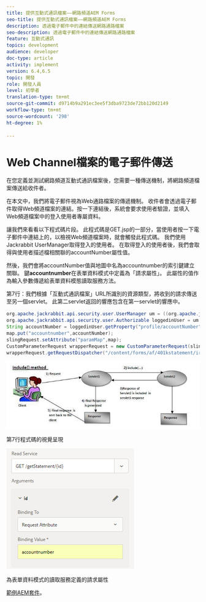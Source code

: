 ```yaml
---
title: 提供互動式通訊檔案——網路頻道AEM Forms
seo-title: 提供互動式通訊檔案——網路頻道AEM Forms
description: 透過電子郵件中的連結傳送網路通路檔案
seo-description: 透過電子郵件中的連結傳送網路通路檔案
feature: 互動式通訊
topics: development
audience: developer
doc-type: article
activity: implement
version: 6.4,6.5
topic: 開發
role: 開發人員
level: 初學者
translation-type: tm+mt
source-git-commit: d9714b9a291ec3ee5f3dba9723de72bb120d2149
workflow-type: tm+mt
source-wordcount: '298'
ht-degree: 1%

---
```



# Web Channel檔案的電子郵件傳送

在您定義並測試網路頻道互動式通訊檔案後，您需要一種傳送機制，將網路頻道檔案傳送給收件者。

在本文中，我們將電子郵件視為Web通路檔案的傳遞機制。 收件者會透過電子郵件取得Web頻道檔案的連結。按一下連結後，系統會要求使用者驗證，並填入Web頻道檔案中的登入使用者專屬資料。

讓我們來看看以下程式碼片段。 此程式碼是GET.jsp的一部分，當使用者按一下電子郵件中連結上的，以檢視Web頻道檔案時，就會觸發此程式碼。 我們使用Jackrabbit UserManager取得登入的使用者。 在取得登入的使用者後，我們會取得與使用者描述檔相關聯的accountNumber屬性值。

然後，我們會將accountNumber值與地圖中名為accountnumber的索引鍵建立關聯。 鍵&#x200B;**accountnumber**&#x200B;在表單資料模式中定義為「請求屬性」。 此屬性的值作為輸入參數傳遞給表單資料模態讀取服務方法。

第7行：我們根據「互動式通訊檔案」URL所識別的資源類型，將收到的請求傳送至另一個servlet。 此第二servlet返回的響應包含在第一servlet的響應中。

```java
org.apache.jackrabbit.api.security.user.UserManager um = ((org.apache.jackrabbit.api.JackrabbitSession) session).getUserManager();
org.apache.jackrabbit.api.security.user.Authorizable loggedinUser = um.getAuthorizable(session.getUserID());
String accountNumber = loggedinUser.getProperty("profile/accountNumber")[0].getString();
map.put("accountnumber",accountNumber);
slingRequest.setAttribute("paramMap",map);
CustomParameterRequest wrapperRequest = new CustomParameterRequest(slingRequest,"GET");
wrapperRequest.getRequestDispatcher("/content/forms/af/401kstatement/irastatement/channels/web.html").include(wrapperRequest, response);
```

![includemethod](assets/includemethod.jpg)

第7行程式碼的視覺呈現

![請求參數](assets/requestparameter.png)

為表單資料模式的讀取服務定義的請求屬性


[範例AEM套件](assets/webchanneldelivery.zip)。
